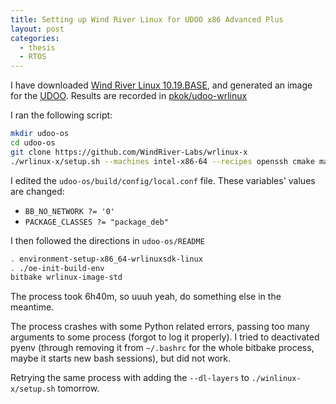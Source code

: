 ```yaml
---
title: Setting up Wind River Linux for UDOO x86 Advanced Plus
layout: post
categories:
  - thesis
  - RTOS
---
```


I have downloaded [Wind River Linux 10.19.BASE](https://github.com/WindRiver-Labs/wrlinux-x), and generated an image for the [UDOO](/hardware#UDOO). Results are recorded in [pkok/udoo-wrlinux](https://github.com/pkok/udoo-wrlinux)


I ran the following script:
```bash
mkdir udoo-os
cd udoo-os
git clone https://github.com/WindRiver-Labs/wrlinux-x
./wrlinux-x/setup.sh --machines intel-x86-64 --recipes openssh cmake make libgcc gcc glibc boost mesa mesa-gl libusb1 libxcursor libxi libxinerama libxrandr
```

I edited the ``udoo-os/build/config/local.conf`` file.  These variables' values are changed:
- ``BB_NO_NETWORK ?= '0'``
- ``PACKAGE_CLASSES ?= "package_deb"``

I then followed the directions in ``udoo-os/README``
```bash
. environment-setup-x86_64-wrlinuxsdk-linux 
. ./oe-init-build-env
bitbake wrlinux-image-std
```
The process took 6h40m, so uuuh yeah, do something else in the meantime.

The process crashes with some Python related errors, passing too many arguments to some process (forgot to log it properly). I tried to deactivated pyenv (through removing it from ``~/.bashrc`` for the whole bitbake process, maybe it starts new bash sessions), but did not work.

Retrying the same process with adding the ``--dl-layers`` to ``./winlinux-x/setup.sh`` tomorrow.
